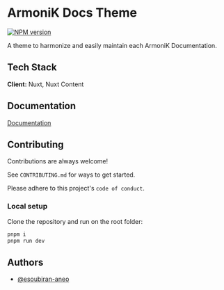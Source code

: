 
# ArmoniK Docs Theme

[![NPM version](https://img.shields.io/npm/v/aneoconsulting/armonik-docs-theme?color=3AB9D4&label=)](https://www.npmjs.com/package/aneoconsulting/armonik-docs-theme)

A theme to harmonize and easily maintain each ArmoniK Documentation.


## Tech Stack

**Client:** Nuxt, Nuxt Content


## Documentation

[Documentation](https://aneoconsulting.github.io/armonik-docs-theme)


## Contributing

Contributions are always welcome!

See `CONTRIBUTING.md` for ways to get started.

Please adhere to this project's `code of conduct`.

### Local setup

Clone the repository and run on the root folder:

```sh
pnpm i
pnpm run dev
```
## Authors

- [@esoubiran-aneo](https://www.github.com/esoubiran-aneo)
